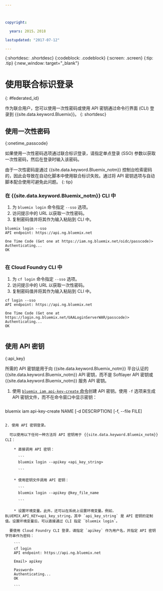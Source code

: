 ```yaml
---



copyright:

  years: 2015，2018

lastupdated: "2017-07-12"

---
```


{:shortdesc: .shortdesc}
{:codeblock: .codeblock}
{:screen: .screen}
{:tip: .tip}
{:new_window: target="_blank"}

# 使用联合标识登录
{: #federated_id}

作为联合用户，您可以使用一次性密码或使用 API 密钥通过命令行界面 (CLI) 登录到 {{site.data.keyword.Bluemix}}。
{: shortdesc}

## 使用一次性密码
{:onetime_passcode}

如果使用一次性密码选项通过联合标识登录，请指定单点登录 (SSO) 参数以获取一次性密码，然后在登录时输入该密码。 

由于一次性密码是通过 {{site.data.keyword.Bluemix_notm}} 控制台检索密码的，因此会导致在自动化脚本中使用联合标识失败。通过将 API 密钥选项与自动脚本配合使用可避免此问题。
{: tip}

### 在 {{site.data.keyword.Bluemix_notm}} CLI 中
1. 为 `bluemix login` 命令指定 `--sso` 选项。
2. 访问提示中的 URL 以获取一次性密码。
3. 复制密码值并将其作为输入粘贴到 CLI 中。
    
  ``` 
  bluemix login --sso
  API endpoint: https://api.ng.bluemix.net
      
  One Time Code (Get one at https://iam.ng.bluemix.net/oidc/passcode)> 
  Authenticating...
  OK
      
  ```
  
### 在 Cloud Foundry CLI 中
1. 为 `cf login` 命令指定 `--sso` 选项。 
2. 访问提示中的 URL 以获取一次性密码。 
3. 复制密码值并将其作为输入粘贴到 CLI 中。 
    
  ```
  cf login --sso
  API endpoint: https://api.ng.bluemix.net
      
  One Time Code (Get one at https://login.ng.bluemix.net/UAALoginServerWAR/passcode)>
  Authenticating...
  OK
      
  ```

## 使用 API 密钥
{:api_key}

所需的 API 密钥是用于向 {{site.data.keyword.Bluemix_notm}} 平台认证的 {{site.data.keyword.Bluemix_notm}} API 密钥，而不是 Softlayer API 密钥或 {{site.data.keyword.Bluemix_notm}} 服务 API 密钥。

1. 使用 [`bluemix iam api-key-create` 命令](/docs/cli/reference/bluemix_cli/bx_cli.html#bluemix_iam_api_key_create)创建 API 密钥。使用 `-f` 选项来生成 API 密钥文件，而不在命令窗口中显示密钥：

   ```
bluemix iam api-key-create NAME [-d DESCRIPTION] [-f, --file FILE]
```

2. 使用 API 密钥登录。 

  可以使用以下任何一种方法将 API 密钥用于 {{site.data.keyword.Bluemix_notm}} CLI：
    
    * 直接调用 API 密钥：
  
      ```
      bluemix login --apikey <api_key_string>
    
      ```
    
    * 使用密钥文件调用 API 密钥： 
  
      ```
      bluemix login --apikey @key_file_name
    
      ```
    
    * 设置环境变量。此外，还可以在系统上设置环境变量。例如，BLUEMIX_API_KEY=api_key_string，其中 `api_key_string` 是 API 密钥的定制值。设置环境变量后，可以直接通过 CLI 指定 `bluemix login`。 
  
  要使用 Cloud Foundry CLI 登录，请指定 `apikey` 作为用户名，并指定 API 密钥字符串作为密码：

    ```
    cf login
    API endpoint: https://api.ng.bluemix.net
  
    Email> apikey
  
    Password>
    Authenticating...
    OK
  
    ```

